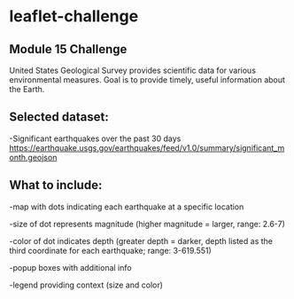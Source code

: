 # leaflet-challenge
## Module 15 Challenge

United States Geological Survey provides scientific data for various environmental measures.
Goal is to provide timely, useful information about the Earth.

## Selected dataset:

-Significant earthquakes over the past 30 days
https://earthquake.usgs.gov/earthquakes/feed/v1.0/summary/significant_month.geojson

## What to include:

-map with dots indicating each earthquake at a specific location

-size of dot represents magnitude (higher magnitude = larger, range: 2.6-7)

-color of dot indicates depth (greater depth = darker, depth listed as the third coordinate for each earthquake; range: 3-619.551)

-popup boxes with additional info

-legend providing context (size and color)

